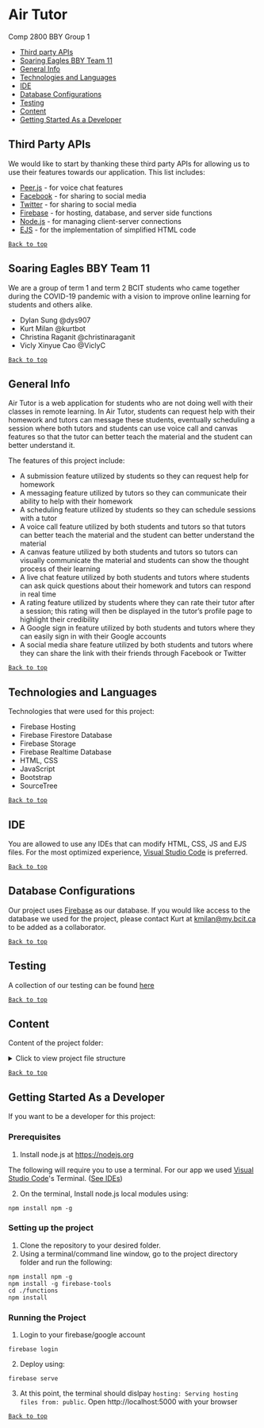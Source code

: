 # Air Tutor
Comp 2800 BBY Group 1
* [Third party APIs](#third-party-apis)
* [Soaring Eagles BBY Team 11](#soaring-eagles-bby-team-11)
* [General Info](#general-info)
* [Technologies and Languages](#technologies-and-languages)
* [IDE](#ide)
* [Database Configurations](#database-configurations)
* [Testing](#testing)
* [Content](#content)
* [Getting Started As a Developer](#getting-started-as-a-developer)

## Third Party APIs
We would like to start by thanking these third party APIs for allowing us to use their features towards our application. This list includes:

* [Peer.js](https://peerjs.com/) - for voice chat features
* [Facebook](https://developers.facebook.com/) - for sharing to social media
* [Twitter](https://public.twitter.com/) - for sharing to social media
* [Firebase](https://firebase.google.com/) - for hosting, database, and server side functions
* [Node.js](https://nodejs.org/) - for managing client-server connections
* [EJS](https://ejs.co/) - for the implementation of simplified HTML code

[`Back to top`](#air-tutor)

## Soaring Eagles BBY Team 11
We are a group of term 1 and term 2 BCIT students who came together during the COVID-19 pandemic with a vision to improve online learning for students and others alike.

* Dylan Sung @dys907
* Kurt Milan @kurtbot
* Christina Raganit @christinaraganit
* Vicly Xinyue Cao @ViclyC

[`Back to top`](#air-tutor)

## General Info
Air Tutor is a web application for students who are not doing well with their classes in remote learning. In Air Tutor, students can request help with their homework and tutors can message these students, eventually scheduling a session where both tutors and students can use voice call and canvas features so that the tutor can better teach the material and the student can better understand it. 

The features of this project include:
* A submission feature utilized by students so they can request help for homework
* A messaging feature utilized by tutors so they can communicate their ability to help with their homework
* A scheduling feature utilized by students so they can schedule sessions with a tutor
* A voice call feature utilized by both students and tutors so that tutors can better teach the material and the student can better understand the material
* A canvas feature utilized by both students and tutors so tutors can visually communicate the material and students can show the thought process of their learning
* A live chat feature utilized by both students and tutors where students can ask quick questions about their homework and tutors can respond in real time
* A rating feature utilized by students where they can rate their tutor after a session; this rating will then be displayed in the tutor’s profile page to highlight their credibility
* A Google sign in feature utilized by both students and tutors where they can easily sign in with their Google accounts 
* A social media share feature utilized by both students and tutors where they can share the link with their friends through Facebook or Twitter

[`Back to top`](#air-tutor)

## Technologies and Languages
Technologies that were used for this project:
* Firebase Hosting
* Firebase Firestore Database
* Firebase Storage
* Firebase Realtime Database
* HTML, CSS
* JavaScript
* Bootstrap 
* SourceTree

[`Back to top`](#air-tutor)

## IDE
You are allowed to use any IDEs that can modify HTML, CSS, JS and EJS files. For the most optimized experience, [Visual Studio Code](https://code.visualstudio.com/) is preferred. 

[`Back to top`](#air-tutor)

## Database Configurations
Our project uses [Firebase](https://firebase.google.com/) as our database. If you would like access to the database we used for the project, please contact Kurt at kmilan@my.bcit.ca to be added as a collaborator.

[`Back to top`](#air-tutor)

## Testing
A collection of our testing can be found [here](https://docs.google.com/spreadsheets/d/1w_DwtOxdh7Je-ZAJAFM1gmMqTpkg7mqOjzbRgI-4DOA/edit#gid=394496370)

[`Back to top`](#air-tutor)

## Content
Content of the project folder:

<details>
<summary>Click to view project file structure</summary>

	Top level of project folder: 
	├── .firebaserc							# File that stores FIrebase project aliases
	├── .gitignore              			# Git ignore file
	├── database.rules.json        			# Rules for firebase database
	├── firebase.json              			# File defining Firebase Hosting configurations
	├── firebase.indexes.json       		# File for Firebase indexes
	├── firestore.rules             		# Files for firebase firestore security rules
	├──storage.rules             			# Files for firebase storage security rules

	It has the following subfolders:
	├── .firebase                			# Folder for firebase
	├── .git                     			# Folder for git repo
	├── functions                   		# Server side dynamic contents
	|	└── views							# where the ejs files are
	|		├── pages						# html pages but viewed by ejs
	|		|	/aboutus.ejs				# The about us page when viewed by users
	|		|	/aboutus2.ejs				# The about us page when viewed by non-users
	|		|	/editprofile.ejs			# The page for the user to edit their profile details
	|		|	/faq.ejs					# The FAQ page when viewed by users
	|		|	/faq2.ejs 					# The FAQ page when viewed by non-users
	|		|	/home.ejs 					# The home page, the first thing users see when they log in
	|		|	/index.ejs 					# The landing page, the first thing first-time visitors see 
	|		|	/livechat.ejs 				# The live chat page for students and tutors to talk in real-time
	|		|	/login.ejs 					# The login page for students and tutors to log into their accounts
	|		|	/messages.ejs 				# The messages page for students and tutors to view their message history
	|		|	/messaging.ejs 				# The messaging page for students and tutors to message in real-time
	|		|	/myschedule.ejs 			# The schedule page for students and tutors to view their scheduled sessions	
	|		|	/post.ejs 					# The posts page, where students’ requests are compiled
	|		|	/profile.ejs				# The profile page, where students and tutors can view their own profile	
	|		|	/rating.ejs					# The rating page asking whether or not the tutor gave the student the information they needed, which the student sees after the session
	|		|	/request.ejs 				# The make a request page where the student can specify the details for the topic they need help with and submit it to the posts page
	|		|	/request_confirm.ejs		# The request confirmation page where the student confirms the details of their request
	|		|	/schedule.ejs				# The schedule a session page, where the student can schedule a session with their tutor
	|		|	/schedule_confirm.ejs		# The schedule confirmation page where the student confirms the details of their scheduled session
	|		|	/session.ejs				# The session page, where both the student and tutor attend at the time of their scheduled session
	|		|	/shop.ejs					# The shop page, where users can purchase credits towards their account
	|		|	/signup.ejs					# The sign up page, where users are redirected after authenticating with their google accounts for the first time
	|		|	/viewprofile.ejs			# The view profile page, where users can look at other user profiles.
	|		└── partials					# Reusable EJS partials laid on top of different pages
	|			/countryselector.ejs		# A drop down selector for all available countries. Taken from https://www.technicalkeeda.com  
	|			/favicon.ejs				# The favicon appearing in all tab logos on the browser
	|			/footer.ejs					# The footer that appears on most pages of the application
	|			/languageselector.ejs		# A drop down selector for all available languages. Taken from https://stackoverflow.com by sms247
	|			/navbar.ejs					# The side navigation bar that appears on most pages of the application. Html taken from: https://www.w3schools.com. Image from https://fontawesome.com/
	|			/nonstudentelector.ejs		# Drop down selector for non student information. “Education completed” dropdown taken from https://gist.github.com.
	|			/profileinfo.ejs			# Form and inputs used for general information in developer user registration
	|			/studentselector.ejs		# Drop down selectors for student users.
	|	/ .gitignore						# Git ignore file
	|	/firebase-debug.log					# Firebase debug log
	|	/index.js							# Server file that connects the public and functions folder. EJS configurations
	|	/package.json						# Required metadata for Air Tutor 
	|	/package-lock.json					# Versioned dependencies used for Air Tutor
	├── public                    			# Folder for static contents
	|	├── scripts							# Javascript files
	|	|	/aboutus.js						# js file of functions for aboutus.ejs
	|	|	/draw.js						# js file of drawing functions for session.ejs
	|	|	/editprofile.js					# js file of functions for editprofile.ejs
	|	|	/faq2.js						# js file of functions for faq2.ejs
	|	|	/fbscript.js					# js file that initializes the facebook sdk
	|	|	/firebase.js					# js file that initializes the firebase sdk
	|	|	/firebase-main.js				# js file that contains basic firebase functions
	|	|	/home.js						# js file of functions for home.ejs
	|	|	/index.js						# js file of functions for index.ejs
	|	|	/livechat.js					# js file of functions for livechat.ejs
	|	|	/login.js						# js file of functions for login.ejs
	|	|	/logout.js						# js file of functions for logout feature on navbar
	|	|	/messages.js					# js file of functions for messages.ejs
	|	|	/messaging.js					# js file of functions for messaging.ejs
	|	|	/myschedule.js					# js file of functions for myschedule.ejs
	|	|	/navbar.js						# js file of functions for navigation bar partial in navbar.ejs
	|	|	/plane.js						# js file of functions for easter egg airplane in footer.ejs
	|	|	/post.js						# js file of functions for post.ejs
	|	|	/profile.js						# js file of functions for profile.ejs
	|	|	/rating.js						# js file of functions for rating.ejs
	|	|	/request.js						# js file of functions for request.ejs
	|	|	/request_confirm.js				# js file of functions for request_confirm.ejs
	|	|	/schedule.js					# js file of functions for schedule.ejs
	|	|	/schedule_confirm.js			# js file of functions for schedule_confirm.ejs
	|	|	/session.js						# js file of functions other than drawing for session.ejs
	|	|	/shop.js						# js file of functions for shop.ejs
	|	|	/signup.js						# js file of functions for starting user database information
	|	|	/signup_1.js					# js file containing google signup functions
	|	|	/viewprofile.js					# js file of functions for viewprofile.ejs
	|	├── src								# Image files
	|	|	├── home						# Image files used on home.ejs
	|	|	|	/home-msg.png				# An image for the messaging featured used on the Home page, found on https://fontawesome.com/ and modified
	|	|	|	/home-request.png			# An image for the request feature used on the Home page, found on https://fontawesome.com/ and modified
	|	|	├── index						# Image files used on index.ejs
	|	|		/404.png					# An illustration of a large 404 symbol used on the 404 page, found on https://undraw.co/ 
	|	|		/collaboration-feature.png 	# An illustration of two chat heads and an interface used in the Index page, found on https://undraw.co/
	|	|		/faq.png					# An illustration of a woman with a question used on the FAQ page, found on https://undraw.co/
	|	|		/features-feature.png 		# An illustration of three people with a mobile and desktop and interface, found on https://undraw.co/
	|	|		/header.png					# An illustration of a woman doing work online used on the Index page, found on https://undraw.co/
	|	|		/login.png					# An illustration of four friends chatting with an interface on the background used on the Login page, found on https://undraw.co/
	|	|		/posting-feature.png		# An illustration of a man posting on an interface used on the Index page, found on https://undraw.co/
	|	|		/profile-creation.png		# An illustration of a man accompanied by his own profile in an interface, found on https://undraw.co/
	|	|		/scheduling-feature.png		# An illustration of a girl sorting her schedule with a calendar interface used in the Index age, found on https://undraw.co/
	|	|		/signup.png					# An illustration of a man accompanied by his own profile in an interface used in the Sign up page, found on https://undraw.co/
	|	|		/student.png				# An illustration of a student doing online learning used in the FAQ page, found on https://undraw.co/
	|	|		/teacher.png				# An illustration of a teacher doing online schooling used in the FAQ page, found on https://undraw.co/
	|	|		/testimonial1.jpg			# An image used in the first sample testimonial on the Index page, found on https://unsplash.com/, taken by Štefan Štefančík
	|	|		/testimonial2.jpg			# An image used in the second sample testimonial on the Index page, found on https://unsplash.com/, taken by Michał Parzuchowski
	|	|		/testimonial3.jpg			# An image used in the third sample testimonial on the Index page, found on https://unsplash.com/, taken by Taylor
	|	|	/airplane-logo.png				# An image of a white airplane, inspired by paper airplane logo designed by Janko Smit 	on Instagram
	|	|	/blue-logo.png					# An image of a blue airplane, used in easter egg on footer.ejs, inspired by paper airplane logo designed by Janko Smit 	on Instagram
	|	|	/chris.jpg						# An image of Chris, used in the About us page
	|	|	/favicon.png					# Our favicon image, used for every page
	|	|	/green-logo.png					# An image of a green airplane, inspired by paper airplane logo designed by Janko Smit 	on Instagram
	|	|	/kurt.jpg						# An image of Kurt, used in the About us page
	|	|	/light-blue-logo.png			# An image of a light blue airplane, inspired by paper airplane logo designed by Janko Smit on Instagram
	|	|	/logo.png						# An image of a different white airplane, inspired by paper airplane logo designed by Janko Smit on Instagram
	|	|	/money1.png						# An image of a coin, used in the Shop page, found on https://sergiovado27.blogspot.com/
	|	|	/money2.png						# An image of a few coins, used in the Shop page, found on http://icon-library.com/
	|	|	/money3.png						# An image of a bag of coins, used in the Shop page, found on http://clipart-library.com/
	|	|	/money4.png						# An image of a pile of coins, used in the Shop page, found on https://www.geitu.net/
	|	|	/no.png							# A red no button, used in the Messages page, found on https://imgbin.com/
	|	|	/profile.png					# A default black profile picture, used in Messaging page and Profile page (if user has no uploaded profile picture), found on https://www.flaticon.com/
	|	|	/profile-white.png				# A default white profile picture, used in the Home page (if user has no uploaded profile picture), found on https://www.flaticon.com/ but modified  
	|	|	/rsz_saltbae.jpg				# An image of Dylan, used in the About us page
	|	|	/vicly.jpg						# An image of Vicly, used in the About us page
	|	└── styles							# CSS files
	|		/404.css						# The styling for 404.ejs
	|		/about.css						# The styling for aboutus.ejs
	|		/about2.css						# The styling for aboutus2.ejs
	|		/base.css						# The general styling used for multiple pages
	|		/editprofile.css				# The styling for editprofile.ejs
	|		/faq.css						# The styling for faq.ejs
	|		/faq2.css						# The styling for faq2.ejs
	|		/footer.css						# The styling for footer in partial footer.ejs
	|		/home.css						# The styling for home.ejs
	|		/index.css						# The styling for index.ejs
	|		/livechat.css					# The styling for livechat.ejs
	|		/login.css						# The styling for login.ejs
	|		/messages.css					# The styling for messages.ejs
	|		/messaging.css					# The styling for messaging.ejs
	|		/myschedule.css					# The styling for myschedule.ejs
	|		/navbar.css						# The styling for the side navigation bar
	|		/post.css						# The styling for post.ejs
	|		/profile.css					# The styling for profile.ejs
	|		/rating.css						# The styling for rating.ejs
	|		/request.css					# The styling for request.ejs
	|		/session.css					# The styling for session.ejs
	|		/shop.css						# The styling for shop.ejs
	|		/signup.css						# The styling for signup.ejs
	|	/404.html							# Redirected 404 error page
	
</details>

[`Back to top`](#air-tutor)

## Getting Started As a Developer 
If you want to be a developer for this project:

### Prerequisites
1. Install node.js at https://nodejs.org

The following will require you to use a terminal. For our app we used [Visual Studio Code](https://code.visualstudio.com/)'s Terminal. ([See IDEs](#ide))

2. On the terminal, Install node.js local modules using:
```
npm install npm -g
```

### Setting up the project
1. Clone the repository to your desired folder.
2. Using a terminal/command line window, go to the project directory folder and run the following:

```
npm install npm -g
npm install -g firebase-tools
cd ./functions
npm install
```

### Running the Project
1. Login to your firebase/google account
```
firebase login
```
2. Deploy using:
```
firebase serve
```
3. At this point, the terminal should dislpay `hosting: Serving hosting files from: public`. Open http://localhost:5000 with your browser

[`Back to top`](#air-tutor)




